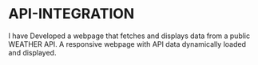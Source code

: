 # API-INTEGRATION
I have Developed a webpage that fetches and displays data from a public WEATHER API.  A responsive webpage with API data dynamically loaded and displayed.
